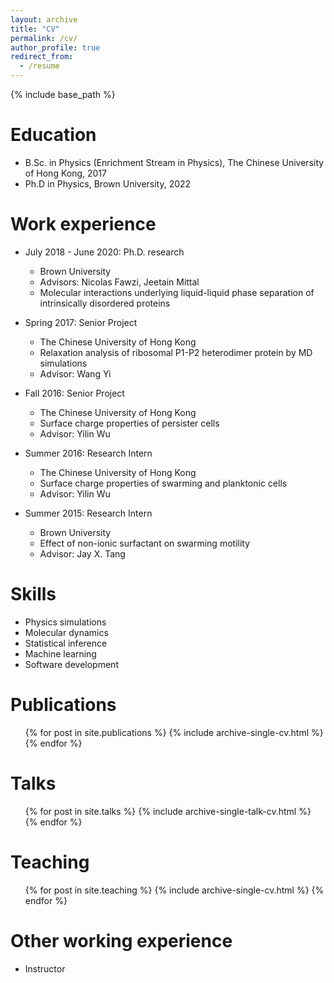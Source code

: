 ```yaml
---
layout: archive
title: "CV"
permalink: /cv/
author_profile: true
redirect_from:
  - /resume
---
```


{% include base_path %}

Education
======
* B.Sc. in Physics (Enrichment Stream in Physics), The Chinese University of Hong Kong, 2017
* Ph.D in Physics, Brown University, 2022

Work experience
======

* July 2018 - June 2020: Ph.D. research
  * Brown University
  * Advisors: Nicolas Fawzi, Jeetain Mittal
  * Molecular interactions underlying liquid-liquid phase separation of intrinsically disordered proteins

* Spring 2017: Senior Project
  * The Chinese University of Hong Kong
  * Relaxation analysis of ribosomal P1-P2 heterodimer protein by MD simulations
  * Advisor: Wang Yi

* Fall 2016: Senior Project
  * The Chinese University of Hong Kong
  * Surface charge properties of persister cells
  * Advisor: Yilin Wu
  
* Summer 2016: Research Intern
  * The Chinese University of Hong Kong
  * Surface charge properties of swarming and planktonic cells
  * Advisor: Yilin Wu

* Summer 2015: Research Intern
  * Brown University
  * Effect of non-ionic surfactant on swarming motility
  * Advisor: Jay X. Tang
  
Skills
======
* Physics simulations
* Molecular dynamics
* Statistical inference
* Machine learning
* Software development

Publications
======
  <ul>{% for post in site.publications %}
    {% include archive-single-cv.html %}
  {% endfor %}</ul>
  
Talks
======
  <ul>{% for post in site.talks %}
    {% include archive-single-talk-cv.html %}
  {% endfor %}</ul>
  
Teaching
======
  <ul>{% for post in site.teaching %}
    {% include archive-single-cv.html %}
  {% endfor %}</ul>
  
Other working experience
======
* Instructor 
